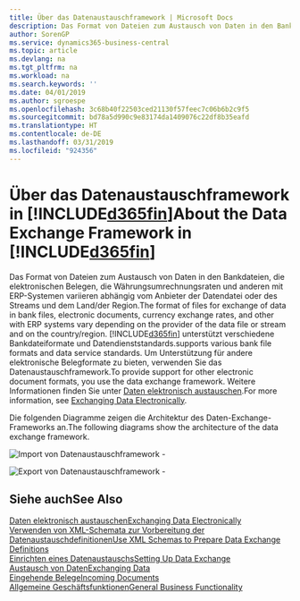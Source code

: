 ```yaml
---
title: Über das Datenaustauschframework | Microsoft Docs
description: Das Format von Dateien zum Austausch von Daten in den Bankdateien, die elektronischen Belegen, die Währungsumrechnungsraten und anderen mit ERP-Systemen variieren abhängig vom Anbieter der Datendatei oder des Streams und dem Land/der Region.
author: SorenGP
ms.service: dynamics365-business-central
ms.topic: article
ms.devlang: na
ms.tgt_pltfrm: na
ms.workload: na
ms.search.keywords: ''
ms.date: 04/01/2019
ms.author: sgroespe
ms.openlocfilehash: 3c68b40f22503ced21130f57feec7c06b6b2c9f5
ms.sourcegitcommit: bd78a5d990c9e83174da1409076c22df8b35eafd
ms.translationtype: HT
ms.contentlocale: de-DE
ms.lasthandoff: 03/31/2019
ms.locfileid: "924356"
---
```

# <a name="about-the-data-exchange-framework-in-included365finincludesd365finmdmd"></a><span data-ttu-id="af8c9-103">Über das Datenaustauschframework in [!INCLUDE[d365fin](includes/d365fin_md.md)]</span><span class="sxs-lookup"><span data-stu-id="af8c9-103">About the Data Exchange Framework in [!INCLUDE[d365fin](includes/d365fin_md.md)]</span></span>
<span data-ttu-id="af8c9-104">Das Format von Dateien zum Austausch von Daten in den Bankdateien, die elektronischen Belegen, die Währungsumrechnungsraten und anderen mit ERP-Systemen variieren abhängig vom Anbieter der Datendatei oder des Streams und dem Land/der Region.</span><span class="sxs-lookup"><span data-stu-id="af8c9-104">The format of files for exchange of data in bank files, electronic documents, currency exchange rates, and other with ERP systems vary depending on the provider of the data file or stream and on the country/region.</span></span> [!INCLUDE[d365fin](includes/d365fin_md.md)] <span data-ttu-id="af8c9-105">unterstützt verschiedene Bankdateiformate und Datendienststandards.</span><span class="sxs-lookup"><span data-stu-id="af8c9-105">supports various bank file formats and data service standards.</span></span> <span data-ttu-id="af8c9-106">Um Unterstützung für andere elektronische Belegformate zu bieten, verwenden Sie das Datenaustauschframework.</span><span class="sxs-lookup"><span data-stu-id="af8c9-106">To provide support for other electronic document formats, you use the data exchange framework.</span></span> <span data-ttu-id="af8c9-107">Weitere Informationen finden Sie unter [Daten elektronisch austauschen](across-data-exchange.md).</span><span class="sxs-lookup"><span data-stu-id="af8c9-107">For more information, see [Exchanging Data Electronically](across-data-exchange.md).</span></span>    

 <span data-ttu-id="af8c9-108">Die folgenden Diagramme zeigen die Architektur des Daten-Exchange-Frameworks an.</span><span class="sxs-lookup"><span data-stu-id="af8c9-108">The following diagrams show the architecture of the data exchange framework.</span></span>  

 ![Import von Datenaustauschframework &#45;](media/across-data-exchange/dataexchangeframework_import.png)  

 ![Export von Datenaustauschframework &#45;](media/across-data-exchange/dataexchangeframework_export.png)  

## <a name="see-also"></a><span data-ttu-id="af8c9-111">Siehe auch</span><span class="sxs-lookup"><span data-stu-id="af8c9-111">See Also</span></span>  
[<span data-ttu-id="af8c9-112">Daten elektronisch austauschen</span><span class="sxs-lookup"><span data-stu-id="af8c9-112">Exchanging Data Electronically</span></span>](across-data-exchange.md)  
[<span data-ttu-id="af8c9-113">Verwenden von XML-Schemata zur Vorbereitung der Datenaustauschdefinitionen</span><span class="sxs-lookup"><span data-stu-id="af8c9-113">Use XML Schemas to Prepare Data Exchange Definitions</span></span>](across-how-to-use-xml-schemas-to-prepare-data-exchange-definitions.md)  
[<span data-ttu-id="af8c9-114">Einrichten eines Datenaustauschs</span><span class="sxs-lookup"><span data-stu-id="af8c9-114">Setting Up Data Exchange</span></span>](across-set-up-data-exchange.md)  
[<span data-ttu-id="af8c9-115">Austausch von Daten</span><span class="sxs-lookup"><span data-stu-id="af8c9-115">Exchanging Data</span></span>](across-exchange-data.md)  
[<span data-ttu-id="af8c9-116">Eingehende Belege</span><span class="sxs-lookup"><span data-stu-id="af8c9-116">Incoming Documents</span></span>](across-income-documents.md)  
[<span data-ttu-id="af8c9-117">Allgemeine Geschäftsfunktionen</span><span class="sxs-lookup"><span data-stu-id="af8c9-117">General Business Functionality</span></span>](ui-across-business-areas.md)  
